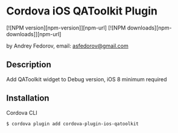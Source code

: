 # Cordova iOS QAToolkit Plugin
[![NPM version][npm-version]][npm-url] [![NPM downloads][npm-downloads]][npm-url]

by Andrey Fedorov, email: asfedorov@gmail.com


## Description

Add QAToolkit widget to Debug version, iOS 8 minimum required

## Installation

Cordova CLI
```
$ cordova plugin add cordova-plugin-ios-qatoolkit
```
